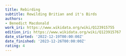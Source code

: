 ```yaml
---
title: Rebirding
subtitle: Rewilding Britian and it's Birds
authors:
- Benedict Macdonald
work_iri: https://www.wikidata.org/wiki/Q123915755
edition_iri: https://www.wikidata.org/wiki/Q123915767
date_started: '2022-12-19T00:00:00Z'
date_finished: '2023-12-26T00:00:00Z'
rating: 4
---
```


